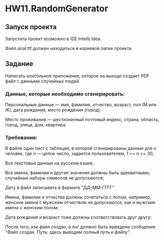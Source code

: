 # HW11.RandomGenerator

## Запуск проекта

Запустить проект возможно в IDE Intellij Idea.

Файл arial.ttf должен находиться в корневой папке проекта.

## Задание

Написать консольное приложение, которое на выходе создает PDF файл с данными случайных людей.

### Данные, которые необходимо сгенерировать:

Персональные данные — имя, фамилия, отчество, возраст, пол (М или Ж), дата рождения, место рождения (город);

Место проживания — шестизначный почтовый индекс, страна, область, город, улица, дом, квартира.

### Требования:
В файле один лист с таблицей, в которой сгенерированы данные для n человек, где n — целое число, задается пользователем, 1 <= n <= 30;

Все текстовые данные на русском языке;

Все имена, фамилии и другие значения должны быть адекватными, случайные наборы символов не допускаются;

Дату в файл записывать в формате "ДД-ММ-ГГГГ"

Имена, фамилии и отчества должны сочетаться с полом, например, женские имена с мужским отчеством не допускаются, как и мужские имена с женским полом;

Дата рождения и возраст тоже должны соответствовать друг другу;

После того, как файл создан, в лог должно быть выведено сообщение:
"Файл создан. Путь: *здесь выводим полный путь к файлу*".


